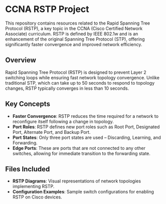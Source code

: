 # CCNA RSTP Project

This repository contains resources related to the Rapid Spanning Tree Protocol (RSTP), a key topic in the CCNA (Cisco Certified Network Associate) curriculum. RSTP is defined by IEEE 802.1w and is an enhancement of the original Spanning Tree Protocol (STP), offering significantly faster convergence and improved network efficiency.

## Overview

Rapid Spanning Tree Protocol (RSTP) is designed to prevent Layer 2 switching loops while ensuring fast network topology convergence. Unlike traditional STP, which can take up to 50 seconds to respond to topology changes, RSTP typically converges in less than 10 seconds.

## Key Concepts

- **Faster Convergence**: RSTP reduces the time required for a network to reconfigure itself following a change in topology.
- **Port Roles**: RSTP defines new port roles such as Root Port, Designated Port, Alternate Port, and Backup Port.
- **Port States**: Only three port states are used – Discarding, Learning, and Forwarding.
- **Edge Ports**: These are ports that are not connected to any other switches, allowing for immediate transition to the forwarding state.

## Files Included

- **RSTP Diagrams**: Visual representations of network topologies implementing RSTP.
- **Configuration Examples**: Sample switch configurations for enabling RSTP on Cisco devices.

